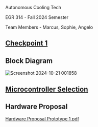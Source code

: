 Autonomous Cooling Tech

EGR 314 - Fall 2024 Semester

Team Members - Marcus, Sophie, Angelo 

## [Checkpoint 1](https://github.com/AutonomousCoolingTech/Team301.github.io/blob/main/F.IV.md)

## Block Diagram
![Screenshot 2024-10-21 001858](https://github.com/user-attachments/assets/d01f3d0a-dabc-4715-9b66-9dbd7232692d)

##

## [Microcontroller Selection](https://github.com/user-attachments/files/17456795/Team.301.microcontroller-selection.pdf)

## Hardware Proposal
[Hardware Proposal Prototype 1.pdf](https://github.com/user-attachments/files/17456862/Hardware.Proposal.Prototype.1.pdf)










